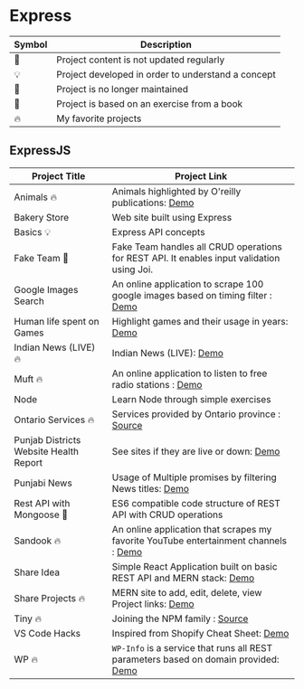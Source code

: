 # Express

| Symbol | Description                                        |
| ------ | -------------------------------------------------- |
| 👶     | Project content is not updated regularly           |
| 💡     | Project developed in order to understand a concept |
| 📕     | Project is no longer maintained                    |
| 📝     | Project is based on an exercise from a book        |
| 🔥     | My favorite projects                               |

## ExpressJS

| Project Title                          | Project Link                                                                                                                    |
| -------------------------------------- | ------------------------------------------------------------------------------------------------------------------------------- |
| Animals 🔥                             | Animals highlighted by O'reilly publications: [Demo](https://oreilly-animals.herokuapp.com/)                                    |
| Bakery Store                           | Web site built using Express                                                                                                    |
| Basics 💡                              | Express API concepts                                                                                                            |
| Fake Team 📝                           | Fake Team handles all CRUD operations for REST API. It enables input validation using Joi.                                      |
| Google Images Search                   | An online application to scrape 100 google images based on timing filter : [Demo](https://google-images-scraper.herokuapp.com/) |
| Human life spent on Games              | Highlight games and their usage in years: [Demo](https://human-life-spent-on-games.herokuapp.com/)                              |
| Indian News (LIVE) 🔥                  | Indian News (LIVE): [Demo](https://indian-news-live.herokuapp.com/)                                                             |
| Muft 🔥                                | An online application to listen to free radio stations : [Demo](https://muft.herokuapp.com/)                                    |
| Node                                   | Learn Node through simple exercises                                                                                             |
| Ontario Services 🔥                    | Services provided by Ontario province : [Source](https://ontario-services.herokuapp.com)                                        |
| Punjab Districts Website Health Report | See sites if they are live or down: [Demo](https://punjab-districts.herokuapp.com/)                                             |
| Punjabi News                           | Usage of Multiple promises by filtering News titles: [Demo](https://punjabi-news.herokuapp.com/)                                |
| Rest API with Mongoose 📝              | ES6 compatible code structure of REST API with CRUD operations                                                                  |
| Sandook 🔥                             | An online application that scrapes my favorite YouTube entertainment channels : [Demo](https://sandook.herokuapp.com/)          |
| Share Idea                             | Simple React Application built on basic REST API and MERN stack: [Demo](https://discuss-idea.herokuapp.com/)                    |
| Share Projects 🔥                      | MERN site to add, edit, delete, view Project links: [Demo](https://share-projects.herokuapp.com/)                               |
| Tiny 🔥                                | Joining the NPM family : [Source](https://www.npmjs.com/package/@tpkahlon/tiny)                                                 |
| VS Code Hacks                          | Inspired from Shopify Cheat Sheet: [Demo](https://vscode-hacks.herokuapp.com/)                                                  |
| WP 🔥                                  | `WP-Info` is a service that runs all REST parameters based on domain provided: [Demo](https://wp-info.herokuapp.com/)           |
